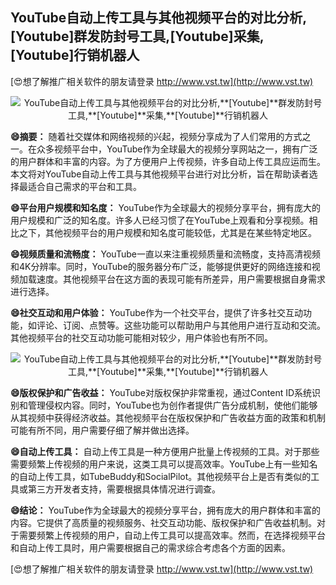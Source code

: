 ## **YouTube自动上传工具与其他视频平台的对比分析,**[Youtube]**群发防封号工具,**[Youtube]**采集,**[Youtube]**行销机器人**

[😍想了解推广相关软件的朋友请登录 http://www.vst.tw](http://www.vst.tw)

 <center><img src="https://vst.tw/MP4/tuiguang/png/0.png" alt="YouTube自动上传工具与其他视频平台的对比分析,**[Youtube]**群发防封号工具,**[Youtube]**采集,**[Youtube]**行销机器人"></center>

**😄摘要：**
随着社交媒体和网络视频的兴起，视频分享成为了人们常用的方式之一。在众多视频平台中，YouTube作为全球最大的视频分享网站之一，拥有广泛的用户群体和丰富的内容。为了方便用户上传视频，许多自动上传工具应运而生。本文将对YouTube自动上传工具与其他视频平台进行对比分析，旨在帮助读者选择最适合自己需求的平台和工具。

**😄平台用户规模和知名度：**
YouTube作为全球最大的视频分享平台，拥有庞大的用户规模和广泛的知名度。许多人已经习惯了在YouTube上观看和分享视频。相比之下，其他视频平台的用户规模和知名度可能较低，尤其是在某些特定地区。

**😄视频质量和流畅度：**
YouTube一直以来注重视频质量和流畅度，支持高清视频和4K分辨率。同时，YouTube的服务器分布广泛，能够提供更好的网络连接和视频加载速度。其他视频平台在这方面的表现可能有所差异，用户需要根据自身需求进行选择。

**😄社交互动和用户体验：**
YouTube作为一个社交平台，提供了许多社交互动功能，如评论、订阅、点赞等。这些功能可以帮助用户与其他用户进行互动和交流。其他视频平台的社交互动功能可能相对较少，用户体验也有所不同。

 <center><img src="https://vst.tw/MP4/tuiguang/png/6.png" alt="YouTube自动上传工具与其他视频平台的对比分析,**[Youtube]**群发防封号工具,**[Youtube]**采集,**[Youtube]**行销机器人"></center>

**😄版权保护和广告收益：**
YouTube对版权保护非常重视，通过Content ID系统识别和管理侵权内容。同时，YouTube也为创作者提供广告分成机制，使他们能够从其视频中获得经济收益。其他视频平台在版权保护和广告收益方面的政策和机制可能有所不同，用户需要仔细了解并做出选择。

**😄自动上传工具：**
自动上传工具是一种方便用户批量上传视频的工具。对于那些需要频繁上传视频的用户来说，这类工具可以提高效率。YouTube上有一些知名的自动上传工具，如TubeBuddy和SocialPilot。其他视频平台上是否有类似的工具或第三方开发者支持，需要根据具体情况进行调查。

**😄结论：**
YouTube作为全球最大的视频分享平台，拥有庞大的用户群体和丰富的内容。它提供了高质量的视频服务、社交互动功能、版权保护和广告收益机制。对于需要频繁上传视频的用户，自动上传工具可以提高效率。然而，在选择视频平台和自动上传工具时，用户需要根据自己的需求综合考虑各个方面的因素。

[😍想了解推广相关软件的朋友请登录 http://www.vst.tw](http://www.vst.tw)



